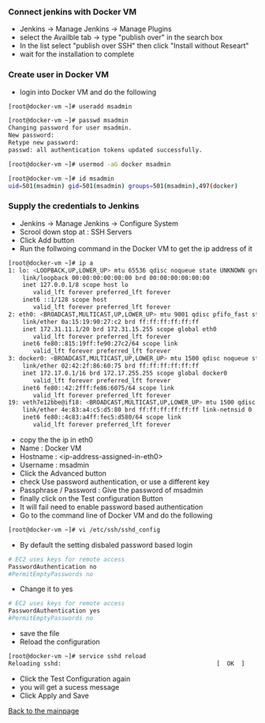 ### Connect jenkins with Docker VM
* Jenkins -> Manage Jenkins -> Manage Plugins
* select the Availble tab -> type "publish over" in the search box
* In the list select "publish over SSH" then click "Install without Researt"
* wait for the installation to complete
### Create user in Docker VM
* login into Docker VM and do the following 
``` bash
[root@docker-vm ~]# useradd msadmin

[root@docker-vm ~]# passwd msadmin
Changing password for user msadmin.
New password: 
Retype new password: 
passwd: all authentication tokens updated successfully.

[root@docker-vm ~]# usermod -aG docker msadmin

[root@docker-vm ~]# id msadmin
uid=501(msadmin) gid=501(msadmin) groups=501(msadmin),497(docker)
``` 
### Supply the credentials to Jenkins
* Jenkins -> Manage Jenkins -> Configure System
* Scrool down stop at : SSH Servers
* Click Add button
* Run the follwoing command in the Docker VM to get the ip address of it
``` bash
[root@docker-vm ~]# ip a
1: lo: <LOOPBACK,UP,LOWER_UP> mtu 65536 qdisc noqueue state UNKNOWN group default qlen 1000
    link/loopback 00:00:00:00:00:00 brd 00:00:00:00:00:00
    inet 127.0.0.1/8 scope host lo
       valid_lft forever preferred_lft forever
    inet6 ::1/128 scope host 
       valid_lft forever preferred_lft forever
2: eth0: <BROADCAST,MULTICAST,UP,LOWER_UP> mtu 9001 qdisc pfifo_fast state UP group default qlen 1000
    link/ether 0a:15:19:90:27:c2 brd ff:ff:ff:ff:ff:ff
    inet 172.31.11.1/20 brd 172.31.15.255 scope global eth0
       valid_lft forever preferred_lft forever
    inet6 fe80::815:19ff:fe90:27c2/64 scope link 
       valid_lft forever preferred_lft forever
3: docker0: <BROADCAST,MULTICAST,UP,LOWER_UP> mtu 1500 qdisc noqueue state UP group default 
    link/ether 02:42:2f:86:60:75 brd ff:ff:ff:ff:ff:ff
    inet 172.17.0.1/16 brd 172.17.255.255 scope global docker0
       valid_lft forever preferred_lft forever
    inet6 fe80::42:2fff:fe86:6075/64 scope link 
       valid_lft forever preferred_lft forever
19: veth7e12bbe@if18: <BROADCAST,MULTICAST,UP,LOWER_UP> mtu 1500 qdisc noqueue master docker0 state UP group default 
    link/ether 4e:83:a4:c5:d5:80 brd ff:ff:ff:ff:ff:ff link-netnsid 0
    inet6 fe80::4c83:a4ff:fec5:d580/64 scope link 
       valid_lft forever preferred_lft forever
```
* copy the the ip in eth0
* Name : Docker VM
* Hostname : \<ip-address-assigned-in-eth0\>
* Username : msadmin
* Click the Advanced button
* check Use password authentication, or use a different key
* Passphrase / Password : Give the password of msadmin
* finally click on the Test configuration Button
* It will fail need to enable password based authentication
* Go to the command line of Docker VM and do the following
``` bash
[root@docker-vm ~]# vi /etc/ssh/sshd_config 
```
* By default the setting disbaled password based login
``` bash
# EC2 uses keys for remote access
PasswordAuthentication no
#PermitEmptyPasswords no
```
* Change it to yes
``` bash
# EC2 uses keys for remote access
PasswordAuthentication yes
#PermitEmptyPasswords no
```
* save the file
* Reload the configuration
``` bash
[root@docker-vm ~]# service sshd reload
Reloading sshd:                                            [  OK  ]
```
* Click the Test Configuration again
* you will get a sucess message
* Click Apply and Save

[Back to the mainpage](https://github.com/blrk/learn-devops.io/wiki)

